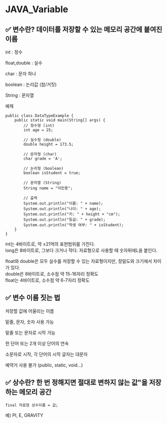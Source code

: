 # JAVA_Variable  


  
## ✅ 변수란? 데이터를 저장할 수 있는 메모리 공간에 붙여진 이름  
  
int : 정수  
  
float,double : 실수 
  
char : 문자 하나  
  
boolean : 논리값 (참/거짓)  
  
String : 문자열  
  

예제  
```
public class DataTypeExample {
    public static void main(String[] args) {
        // 정수형 (int)
        int age = 25;

        // 실수형 (double)
        double height = 173.5;

        // 문자형 (char)
        char grade = 'A';

        // 논리형 (boolean)
        boolean isStudent = true;

        // 문자열 (String)
        String name = "이민용";

        // 출력
        System.out.println("이름: " + name);
        System.out.println("나이: " + age);
        System.out.println("키: " + height + "cm");
        System.out.println("등급: " + grade);
        System.out.println("학생 여부: " + isStudent);
    }
}
```

int는 4바이트로, 약 ±21억의 표현범위를 가진다.  
long은 8바이트로, 그보다 크거나 작다. 자료형으로 사용할 때 숫자뒤에L을 붙인다.  

  
float와 double은 모두 실수를 저장할 수 있는 자료형이지만, 정밀도와 크기에서 차이가 있다.  
double은 8바이트로, 소수점 약 15-16자리 정확도  
float는 4바이트로, 소수점 약 6-7자리 정확도  


## ✅ 변수 이름 짓는 법  
  
저장할 값에 어울리는 이름  
  
밑줄, 문자, 숫자 사용 가능  
  
밑줄 또는 문자로 시작 가능  
  
한 단어 또는 2개 이상 단어의 연속  
  
소문자로 시작, 각 단어의 시작 글자는 대문자  
  
예약거 사용 불가 (public, static, void...)  
  
  
## ✅ 상수란? 한 번 정해지면 절대로 변하지 않는 값"을 저장하는 메모리 공간
```
final 자료형 상수이름 = 값;
```
예) PI, E, GRAVITY


